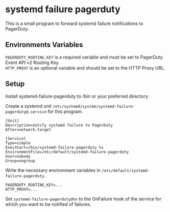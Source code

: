 # systemd failure pagerduty

This is a small program to forward systemd failure notifications to PagerDuty.

## Environments Variables

`PAGERDUTY_ROUTING_KEY` is a required variable and must be set to PagerDuty Event API v2 Routing Key.   
`HTTP_PROXY` is an optional variable and should be set to the HTTP Proxy URL.

## Setup

Install systemd-failure-pagerduty to /bin or your preferred directory.

Create a systemd unit `/etc/systemd/system/systemd-failure-pagerduty@.service` for this program.
```
[Unit]
Description=notify systemd failure to PagerDuty
After=network.target

[Service]
Type=simple
ExecStart=/bin/systemd-failure-pagerduty %i
EnvironmentFile=/etc/default/systemd-failure-pagerduty
User=nobody
Group=nogroup
```

Write the necessary environment variables in `/etc/default/systemd-failure-pagerduty`.
```
PAGERDUTY_ROUTING_KEY=...
HTTP_PROXY=...
```

Set `systemd-failure-pagerduty@%n` to the OnFailure hook of the service for which you want to be notified of failures.


